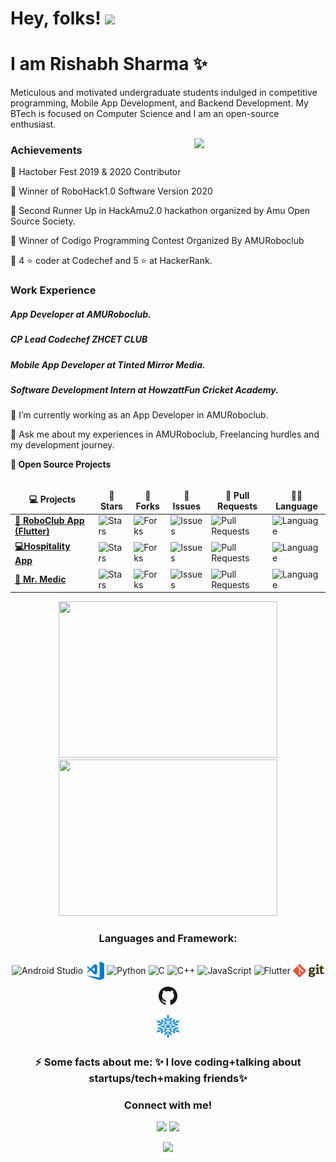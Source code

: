 # Hey, folks! <img src="https://raw.githubusercontent.com/MartinHeinz/MartinHeinz/master/wave.gif" width="30px">
# I am Rishabh Sharma :sparkles:

Meticulous and motivated undergraduate students indulged in competitive programming, Mobile App Development, and Backend Development. My BTech is focused on Computer Science and I am an open-source enthusiast.


<img align="right" img src="https://media.giphy.com/media/IpeYSEZshTefe/giphy.gif" width="210px">

### Achievements

🥇 Hactober Fest 2019 & 2020 Contributor

🥇 Winner of RoboHack1.0 Software Version 2020 

🥇 Second Runner Up in HackAmu2.0 hackathon organized by Amu Open Source Society. 

🥇 Winner of Codigo Programming Contest Organized By AMURoboclub 

🥇 4 :star: coder at Codechef and 5 :star: at HackerRank.


### Work Experience

##### App Developer at AMURoboclub.

##### CP Lead Codechef ZHCET CLUB

##### Mobile App Developer at Tinted Mirror Media.

##### Software Development Intern at HowzattFun Cricket Academy.

🔭 I’m currently working as an App Developer in AMURoboclub.

💬 Ask me about my experiences in AMURoboclub, Freelancing hurdles and my development journey.





	
  <summary><b>🥇 Open Source Projects</b></summary>

  <br />
  <table>
    <thead align="center">
      <tr border: none;>
        <td><b>💻 Projects</b></td>
        <td><b>🌟 Stars</b></td>
        <td><b>🍴 Forks</b></td>
        <td><b>🐛 Issues</b></td>
        <td><b>🔔 Pull Requests</b></td>
        <td><b>👨‍💻 Language</b></td>
      </tr>
    </thead>
    <tbody>
      <tr>
	      <td><a href="https://github.com/open-roboclub/roboclub-flutter"><b>🚀 RoboClub App (Flutter)</b></a></td>
        <td><img alt="Stars" src="https://img.shields.io/github/stars/open-roboclub/roboclub-flutter?style=flat-square&labelColor=343b41"/></td>
        <td><img alt="Forks" src="https://img.shields.io/github/forks/open-roboclub/roboclub-flutter?style=flat-square&labelColor=343b41"/></td>
        <td><img alt="Issues" src="https://img.shields.io/github/issues/open-roboclub/roboclub-flutter?style=flat-square"/></td>
        <td><img alt="Pull Requests" src="https://img.shields.io/github/issues-pr/open-roboclub/roboclub-flutter?style=flat-square"/></td>
        <td><img alt="Language" src="https://img.shields.io/github/languages/top/open-roboclub/roboclub-flutter?style=flat-square"/></td>
      </tr>
      <tr>
	      <td><a href="https://github.com/Rishabhltfb/Hospitality-MobileClient"><b>💻Hospitality App </b></a></td>
        <td><img alt="Stars" src="https://img.shields.io/github/stars/Rishabhltfb/Hospitality-MobileClient?style=flat-square&labelColor=343b41"/></td>
        <td><img alt="Forks" src="https://img.shields.io/github/forks/Rishabhltfb/Hospitality-MobileClient?style=flat-square&labelColor=343b41"/></td>
        <td><img alt="Issues" src="https://img.shields.io/github/issues/Rishabhltfb/Hospitality-MobileClient?style=flat-square"/></td>
        <td><img alt="Pull Requests" src="https://img.shields.io/github/issues-pr/Rishabhltfb/Hospitality-MobileClient?style=flat-square"/></td>
        <td><img alt="Language" src="https://img.shields.io/github/languages/top/Rishabhltfb/Hospitality-MobileClient?label=Python&style=flat-square"/></td>
      </tr>
      <tr>
	      <td><a href="https://github.com/Rishabhltfb/Mr.medic"><b>👨 Mr. Medic</b></a></td>
        <td><img alt="Stars" src="https://img.shields.io/github/stars/Rishabhltfb/Mr.medic?style=flat-square&labelColor=343b41"/></td>
        <td><img alt="Forks" src="https://img.shields.io/github/forks/Rishabhltfb/Mr.medic?style=flat-square&labelColor=343b41"/></td>
        <td><img alt="Issues" src="https://img.shields.io/github/issues/Rishabhltfb/Mr.medic?style=flat-square"/></td>
        <td><img alt="Pull Requests" src="https://img.shields.io/github/issues-pr/Rishabhltfb/Mr.medic?style=flat-square"/></td>
        <td><img alt="Language" src="https://img.shields.io/github/languages/top/Rishabhltfb/Mr.medic?style=flat-square"/></td> 
      </tr>
    </tbody>
  </table>

<div align="center">
<a href="#"><img src="https://github-readme-stats.vercel.app/api?username=Rishabhltfb&show_icons=true&count_private=true&theme=radical" width="350" height="250" ></a>
<a href="#"><img src="https://github-readme-stats.vercel.app/api/top-langs/?username=Rishabhltfb&layout=compact&theme=radical" width="350" height="250" ></a>

</div>

<div align="center">
  
<h3>Languages and Framework:</h3>

<img align="center" alt="Android Studio" width="40px" src="https://upload.wikimedia.org/wikipedia/commons/3/34/Android_Studio_icon.svg" />
<img align="center" alt="Visual Studio Code" width="30px" src="https://raw.githubusercontent.com/github/explore/80688e429a7d4ef2fca1e82350fe8e3517d3494d/topics/visual-studio-code/visual-studio-code.png" />
<img align="center" alt="Python" width="30px" src="https://upload.wikimedia.org/wikipedia/commons/thumb/0/0a/Python.svg/240px-Python.svg.png" />
<img align="center" alt="C" width="60px" src="https://encrypted-tbn0.gstatic.com/images?q=tbn%3AANd9GcRCSfUFeILQrfYhsnEcWBlgliuP-4Z5hw979g&usqp=CAU" />
<img align="center" alt="C++" width="50px" src="https://upload.wikimedia.org/wikipedia/commons/thumb/1/18/ISO_C%2B%2B_Logo.svg/1200px-ISO_C%2B%2B_Logo.svg.png" />
<img align="center" alt="JavaScript" width="100px" src="https://encrypted-tbn0.gstatic.com/images?q=tbn%3AANd9GcQUhdFgKwWT0BD32WAPhBz04H7yjV1VMu7axw&usqp=CAU" />
<!-- <img align="center" alt="GitHub" width="30px" src="https://numpy.org/images/logos/numpy.svg" /> -->
<img align="center" alt="Flutter" width="100px" src="https://encrypted-tbn0.gstatic.com/images?q=tbn%3AANd9GcQnhNzR85No9HnUVD_82JYwUxvthD8WJaEi7g&usqp=CAU"/>
<img align="center" alt="Git" width="50px" src="https://raw.githubusercontent.com/github/explore/80688e429a7d4ef2fca1e82350fe8e3517d3494d/topics/git/git.png" />
<img align="center" alt="GitHub" width="30px" src="https://raw.githubusercontent.com/github/explore/78df643247d429f6cc873026c0622819ad797942/topics/github/github.png" />
</br>


</div>

<div align="center">
  


  
  <img align="center" a href='https://archiveprogram.github.com/'><img src='https://raw.githubusercontent.com/acervenky/animated-github-badges/master/assets/acbadge.gif' width='40' height='40'></a>

 ### ⚡ Some facts about me: ✨ I love coding+talking about startups/tech+making friends✨ 
 

<h3>Connect with me!</h3>
 
[<img src="https://img.shields.io/badge/linkedin-%230077B5.svg?&style=for-the-badge&logo=linkedin&logoColor=white" />](https://www.linkedin.com/in/rishabh-sharma-11242b174/) [<img src="https://img.shields.io/badge/PORTFOLIO-%23292929.svg?&style=for-the-badge&logo=PORTFOLIO&logoColor=white" />](https://rishabhltfb.github.io/) 

![](https://visitor-badge.glitch.me/badge?page_id=Rishabhltfb.Rishabhltfb)



</div>
